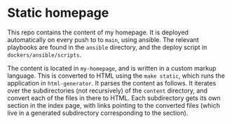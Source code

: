 # Static homepage
This repo contains the content of my homepage. It is deployed automatically on every push to to `main`, using ansible. The relevant playbooks are found in the `ansible` directory, and the deploy script in `dockers/ansible/scripts`.

The content is located in `my-homepage`, and is written in a custom markup language. This is converted to HTML using the `make static`, which runs the application in `html-generator`. It parses the content as follows. It iterates over the subdirectories (not recursively) of the `content` directory, and convert each of the files in there to HTML. Each subdirectory gets its own section in the index page, with links pointing to the converted files (which live in a generated subdirectory corresponding to the section).
